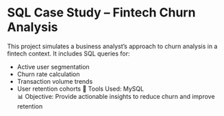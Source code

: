 # SQL Case Study – Fintech Churn Analysis
This project simulates a business analyst’s approach to churn analysis in a fintech context. It includes SQL queries for:
- Active user segmentation
- Churn rate calculation
- Transaction volume trends
- User retention cohorts
📌 Tools Used: MySQL  
📊 Objective: Provide actionable insights to reduce churn and improve retention
